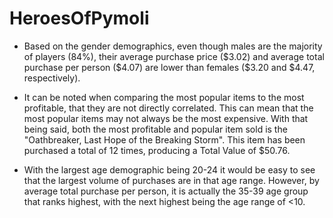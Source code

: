 # HeroesOfPymoli

* Based on the gender demographics, even though males are the majority of players (84%), their average purchase price (\$3.02) and average total purchase per person (\$4.07) are lower than females (\$3.20 and \$4.47, respectively).  

* It can be noted when comparing the most popular items to the most profitable, that they are not directly correlated. This can mean that the most popular items may not always be the most expensive. With that being said, both the most profitable and popular item sold is the "Oathbreaker, Last Hope of the Breaking Storm". This item has been purchased a total of 12 times, producing a Total Value of \$50.76.

* With the largest age demographic being 20-24 it would be easy to see that the largest volume of purchases are in that age range. However, by average total purchase per person, it is actually the 35-39 age group that ranks highest, with the next highest being the age range of <10.
